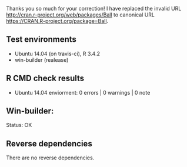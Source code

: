 Thanks you so much for your correction! I have replaced the invalid URL http://cran.r-project.org/web/packages/Ball to canonical URL https://CRAN.R-project.org/package=Ball.

## Test environments
* Ubuntu 14.04 (on travis-ci), R 3.4.2
* win-builder (realease)

## R CMD check results
* Ubuntu 14.04 enviorment:
0 errors | 0 warnings | 0 note

## Win-builder:
Status: OK

## Reverse dependencies

There are no reverse dependencies.